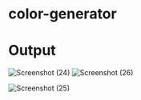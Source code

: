 # color-generator
# Output
![Screenshot (24)](https://github.com/MirzaAdeelAhmad/color-generator/assets/130549904/6c088949-2a6f-44d9-9da1-57393588b791)
![Screenshot (26)](https://github.com/MirzaAdeelAhmad/color-generator/assets/130549904/552900a2-bc5e-4527-82fc-031341f7eb34)

![Screenshot (25)](https://github.com/MirzaAdeelAhmad/color-generator/assets/130549904/33045d39-3e44-4d9f-ba4a-6534d2e7504b)
